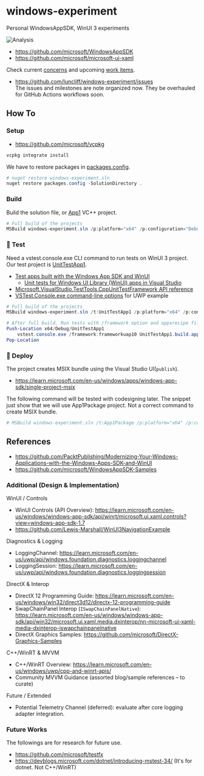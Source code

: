 # windows-experiment
Personal WindowsAppSDK, WinUI 3 experiments

![Analysis](https://github.com/luncliff/windows-experiment/actions/workflows/analysis.yml/badge.svg)

- https://github.com/microsoft/WindowsAppSDK
- https://github.com/microsoft/microsoft-ui-xaml

Check current [concerns](./developer-concerns.md) and upcoming [work items](./TODO.md).

- https://github.com/luncliff/windows-experiment/issues  
  The issues and milestones are note organized now. They be overhauled for GitHub Actions workflows soon.

## How To

### Setup

- https://github.com/microsoft/vcpkg

```ps1
vcpkg integrate install
```

We have to restore packages in [packages.config](./App1/packages.config).

```ps1
# nuget restore windows-experiment.sln
nuget restore packages.config -SolutionDirectory .
```

### Build

Build the solution file, or [App1](./App1/App1.vcxproj) VC++ project.

```ps1
# Full build of the projects
MSBuild windows-experiment.sln /p:platform="x64" /p:configuration="Debug" /p:VcpkgEnableManifest=true /Verbosity:Detailed
```

### :construction: Test

Need a vstest.console.exe CLI command to run tests on WinUI 3 project.
Our test project is [UnitTestApp1](./UnitTestApp1/UnitTestApp1.vcxproj).

- [Test apps built with the Windows App SDK and WinUI](https://learn.microsoft.com/en-us/windows/apps/winui/winui3/testing/)
  - [Unit tests for Windows UI Library (WinUI) apps in Visual Studio](https://learn.microsoft.com/en-us/windows/apps/winui/winui3/testing/create-winui-unit-test-project)
- [Microsoft.VisualStudio.TestTools.CppUnitTestFramework API reference](https://learn.microsoft.com/en-us/visualstudio/test/microsoft-visualstudio-testtools-cppunittestframework-api-reference?view=vs-2022)
- [VSTest.Console.exe command-line options](https://learn.microsoft.com/en-us/visualstudio/test/vstest-console-options?view=vs-2022#uwp-example) for UWP example

```ps1
# Full build of the projects
MSBuild windows-experiment.sln /t:UnitTestApp1 /p:platform="x64" /p:configuration="Debug" /p:VcpkgEnableManifest=true /Verbosity:Minimal

# After full build, Run tests with /framework option and appxrecipe file
Push-Location x64/Debug/UnitTestApp1
    vstest.console.exe /framework:frameworkuap10 UnitTestApp1.build.appxrecipe
Pop-Location
```

### :construction: Deploy

The project creates MSIX bundle using the Visual Studio UI(`publish`).

- https://learn.microsoft.com/en-us/windows/apps/windows-app-sdk/single-project-msix

The following command will be tested with codesigning later.
The snippet just show that we will use App1Package project. Not a correct command to create MSIX bundle.

```ps1
# MSBuild windows-experiment.sln /t:App1Package /p:platform="x64" /p:configuration="Debug" /Verbosity:Minimal
```

## References

- https://github.com/PacktPublishing/Modernizing-Your-Windows-Applications-with-the-Windows-Apps-SDK-and-WinUI
- https://github.com/microsoft/WindowsAppSDK-Samples

### Additional (Design & Implementation)

WinUI / Controls
- WinUI Controls (API Overview): https://learn.microsoft.com/en-us/windows/windows-app-sdk/api/winrt/microsoft.ui.xaml.controls?view=windows-app-sdk-1.7
- https://github.com/Lewis-Marshall/WinUI3NavigationExample

Diagnostics & Logging
- LoggingChannel: https://learn.microsoft.com/en-us/uwp/api/windows.foundation.diagnostics.loggingchannel
- LoggingSession: https://learn.microsoft.com/en-us/uwp/api/windows.foundation.diagnostics.loggingsession

DirectX & Interop
- DirectX 12 Programming Guide: https://learn.microsoft.com/en-us/windows/win32/direct3d12/directx-12-programming-guide
- SwapChainPanel Interop (`ISwapChainPanelNative`): https://learn.microsoft.com/en-us/windows/windows-app-sdk/api/win32/microsoft.ui.xaml.media.dxinterop/nn-microsoft-ui-xaml-media-dxinterop-iswapchainpanelnative
- DirectX Graphics Samples: https://github.com/microsoft/DirectX-Graphics-Samples

C++/WinRT & MVVM
- C++/WinRT Overview: https://learn.microsoft.com/en-us/windows/uwp/cpp-and-winrt-apis/
- Community MVVM Guidance (assorted blog/sample references – to curate)

Future / Extended
- Potential Telemetry Channel (deferred): evaluate after core logging adapter integration.

### Future Works

The followings are for research for future use.
- https://github.com/microsoft/testfx
- https://devblogs.microsoft.com/dotnet/introducing-mstest-34/ (It's for dotnet. Not C++/WinRT)
